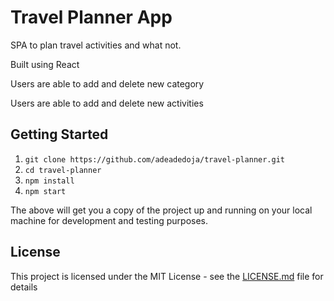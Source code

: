 # Travel Planner App

SPA to plan travel activities and what not.

Built using React

Users are able to add and delete new category

Users are able to add and delete new activities

## Getting Started

1. `git clone https://github.com/adeadedoja/travel-planner.git`
2. `cd travel-planner`
3. `npm install`
4. `npm start`

The above will get you a copy of the project up and running on your local machine for development and testing purposes.

## License

This project is licensed under the MIT License - see the [LICENSE.md](https://opensource.org/licenses/MIT) file for details